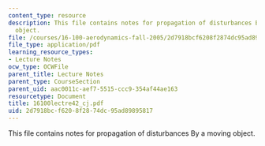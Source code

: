 ```yaml
---
content_type: resource
description: This file contains notes for propagation of disturbances By a moving
  object.
file: /courses/16-100-aerodynamics-fall-2005/2d7918bcf6208f2874dc95ad89895817_16100lectre42_cj.pdf
file_type: application/pdf
learning_resource_types:
- Lecture Notes
ocw_type: OCWFile
parent_title: Lecture Notes
parent_type: CourseSection
parent_uid: aac0011c-aef7-5515-ccc9-354af44ae163
resourcetype: Document
title: 16100lectre42_cj.pdf
uid: 2d7918bc-f620-8f28-74dc-95ad89895817
---
```

This file contains notes for propagation of disturbances By a moving object.

